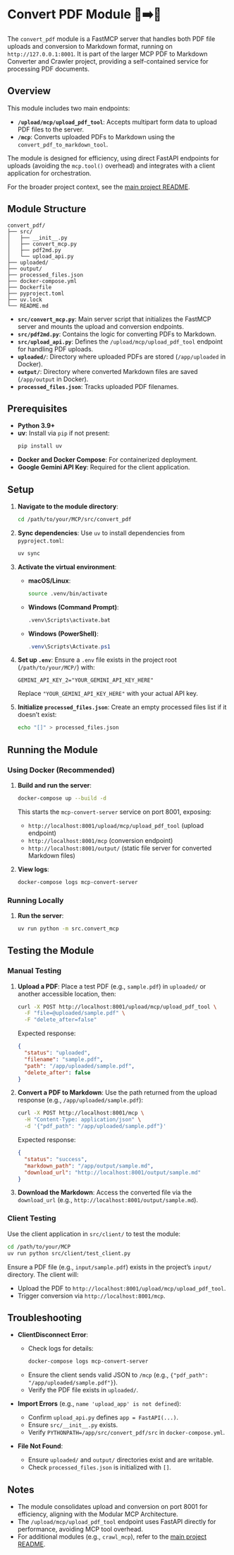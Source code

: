 # Convert PDF Module 📄➡️📝

The `convert_pdf` module is a FastMCP server that handles both PDF file uploads and conversion to Markdown format, running on `http://127.0.0.1:8001`. It is part of the larger MCP PDF to Markdown Converter and Crawler project, providing a self-contained service for processing PDF documents.

## Overview

This module includes two main endpoints:
- **`/upload/mcp/upload_pdf_tool`**: Accepts multipart form data to upload PDF files to the server.
- **`/mcp`**: Converts uploaded PDFs to Markdown using the `convert_pdf_to_markdown_tool`.

The module is designed for efficiency, using direct FastAPI endpoints for uploads (avoiding the `mcp.tool()` overhead) and integrates with a client application for orchestration.

For the broader project context, see the [main project README](../../README.md).

## Module Structure

```
convert_pdf/
├── src/
│   ├── __init__.py
│   ├── convert_mcp.py
│   ├── pdf2md.py
│   └── upload_api.py
├── uploaded/
├── output/
├── processed_files.json
├── docker-compose.yml
├── Dockerfile
├── pyproject.toml
├── uv.lock
└── README.md
```

- **`src/convert_mcp.py`**: Main server script that initializes the FastMCP server and mounts the upload and conversion endpoints.
- **`src/pdf2md.py`**: Contains the logic for converting PDFs to Markdown.
- **`src/upload_api.py`**: Defines the `/upload/mcp/upload_pdf_tool` endpoint for handling PDF uploads.
- **`uploaded/`**: Directory where uploaded PDFs are stored (`/app/uploaded` in Docker).
- **`output/`**: Directory where converted Markdown files are saved (`/app/output` in Docker).
- **`processed_files.json`**: Tracks uploaded PDF filenames.

## Prerequisites

- **Python 3.9+**
- **uv**: Install via `pip` if not present:
  ```bash
  pip install uv
  ```
- **Docker and Docker Compose**: For containerized deployment.
- **Google Gemini API Key**: Required for the client application.

## Setup

1. **Navigate to the module directory**:
   ```bash
   cd /path/to/your/MCP/src/convert_pdf
   ```

2. **Sync dependencies**:
   Use `uv` to install dependencies from `pyproject.toml`:
   ```bash
   uv sync
   ```

3. **Activate the virtual environment**:
   - **macOS/Linux**:
     ```bash
     source .venv/bin/activate
     ```
   - **Windows (Command Prompt)**:
     ```bash
     .venv\Scripts\activate.bat
     ```
   - **Windows (PowerShell)**:
     ```powershell
     .venv\Scripts\Activate.ps1
     ```

4. **Set up `.env`**:
   Ensure a `.env` file exists in the project root (`/path/to/your/MCP/`) with:
   ```env
   GEMINI_API_KEY_2="YOUR_GEMINI_API_KEY_HERE"
   ```
   Replace `"YOUR_GEMINI_API_KEY_HERE"` with your actual API key.

5. **Initialize `processed_files.json`**:
   Create an empty processed files list if it doesn’t exist:
   ```bash
   echo "[]" > processed_files.json
   ```

## Running the Module

### Using Docker (Recommended)

1. **Build and run the server**:
   ```bash
   docker-compose up --build -d
   ```
   This starts the `mcp-convert-server` service on port 8001, exposing:
   - `http://localhost:8001/upload/mcp/upload_pdf_tool` (upload endpoint)
   - `http://localhost:8001/mcp` (conversion endpoint)
   - `http://localhost:8001/output/` (static file server for converted Markdown files)

2. **View logs**:
   ```bash
   docker-compose logs mcp-convert-server
   ```

### Running Locally

1. **Run the server**:
   ```bash
   uv run python -m src.convert_mcp
   ```

## Testing the Module

### Manual Testing

1. **Upload a PDF**:
   Place a test PDF (e.g., `sample.pdf`) in `uploaded/` or another accessible location, then:
   ```bash
   curl -X POST http://localhost:8001/upload/mcp/upload_pdf_tool \
     -F "file=@uploaded/sample.pdf" \
     -F "delete_after=false"
   ```
   Expected response:
   ```json
   {
     "status": "uploaded",
     "filename": "sample.pdf",
     "path": "/app/uploaded/sample.pdf",
     "delete_after": false
   }
   ```

2. **Convert a PDF to Markdown**:
   Use the path returned from the upload response (e.g., `/app/uploaded/sample.pdf`):
   ```bash
   curl -X POST http://localhost:8001/mcp \
     -H "Content-Type: application/json" \
     -d '{"pdf_path": "/app/uploaded/sample.pdf"}'
   ```
   Expected response:
   ```json
   {
     "status": "success",
     "markdown_path": "/app/output/sample.md",
     "download_url": "http://localhost:8001/output/sample.md"
   }
   ```

3. **Download the Markdown**:
   Access the converted file via the `download_url` (e.g., `http://localhost:8001/output/sample.md`).

### Client Testing

Use the client application in `src/client/` to test the module:
```bash
cd /path/to/your/MCP
uv run python src/client/test_client.py
```

Ensure a PDF file (e.g., `input/sample.pdf`) exists in the project’s `input/` directory. The client will:
- Upload the PDF to `http://localhost:8001/upload/mcp/upload_pdf_tool`.
- Trigger conversion via `http://localhost:8001/mcp`.

## Troubleshooting

- **ClientDisconnect Error**:
  - Check logs for details:
    ```bash
    docker-compose logs mcp-convert-server
    ```
  - Ensure the client sends valid JSON to `/mcp` (e.g., `{"pdf_path": "/app/uploaded/sample.pdf"}`).
  - Verify the PDF file exists in `uploaded/`.

- **Import Errors** (e.g., `name 'upload_app' is not defined`):
  - Confirm `upload_api.py` defines `app = FastAPI(...)`.
  - Ensure `src/__init__.py` exists.
  - Verify `PYTHONPATH=/app/src/convert_pdf/src` in `docker-compose.yml`.

- **File Not Found**:
  - Ensure `uploaded/` and `output/` directories exist and are writable.
  - Check `processed_files.json` is initialized with `[]`.

## Notes

- The module consolidates upload and conversion on port 8001 for efficiency, aligning with the Modular MCP Architecture.
- The `/upload/mcp/upload_pdf_tool` endpoint uses FastAPI directly for performance, avoiding MCP tool overhead.
- For additional modules (e.g., `crawl_mcp`), refer to the [main project README](../../README.md).